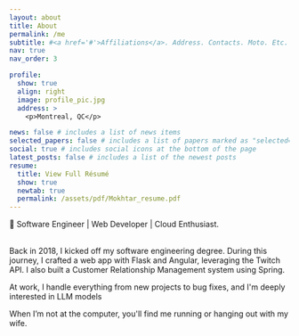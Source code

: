 ```yaml
---
layout: about
title: About
permalink: /me
subtitle: #<a href='#'>Affiliations</a>. Address. Contacts. Moto. Etc.
nav: true
nav_order: 3

profile:
  show: true
  align: right
  image: profile_pic.jpg
  address: >
    <p>Montreal, QC</p>

news: false # includes a list of news items
selected_papers: false # includes a list of papers marked as "selected={true}"
social: true # includes social icons at the bottom of the page
latest_posts: false # includes a list of the newest posts
resume:
  title: View Full Résumé
  show: true
  newtab: true
  permalink: /assets/pdf/Mokhtar_resume.pdf
---
```


🚀 Software Engineer | Web Developer | Cloud Enthusiast.<br>
<br>

<p>Back in 2018, I kicked off my software engineering degree. During this journey, I crafted a web app with Flask and Angular, leveraging the Twitch API. I also built a Customer Relationship Management system using Spring.</p>

<p>At work, I handle everything from new projects to bug fixes, and I'm deeply interested in LLM models</p>

<p>When I’m not at the computer, you'll find me running or hanging out with my wife.</p>
